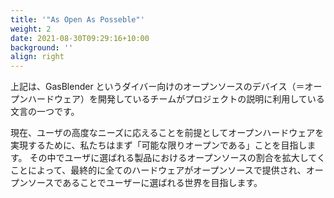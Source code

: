 ```yaml
---
title: '"As Open As Posseble"'
weight: 2
date: 2021-08-30T09:29:16+10:00
background: ''
align: right
---
```


上記は、GasBlender というダイバー向けのオープンソースのデバイス（＝オープンハードウェア）を開発しているチームがプロジェクトの説明に利用している文言の一つです。

現在、ユーザの高度なニーズに応えることを前提としてオープンハードウェアを実現するために、私たちはまず「可能な限りオープンである」ことを目指します。
その中でユーザに選ばれる製品におけるオープンソースの割合を拡大してくことによって、最終的に全てのハードウェアがオープンソースで提供され、オープンソースであることでユーザーに選ばれる世界を目指します。